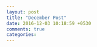 ```yaml
---
layout: post
title: "December Post"
date: 2016-12-03 10:18:59 +0530
comments: true
categories: 
---
```

